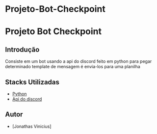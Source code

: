 # Projeto-Bot-Checkpoint

# Projeto Bot Checkpoint
## Introdução
Consiste em um bot usando a api do discord feito em python para pegar determinado template de mensagem é envia-los para uma planilha 

## Stacks Utilizadas
- [Python](https://www.python.org/)
- [Api do discord](https://discord.com/developers/docs/intro)

## Autor

- [Jonathas Vinicius]
